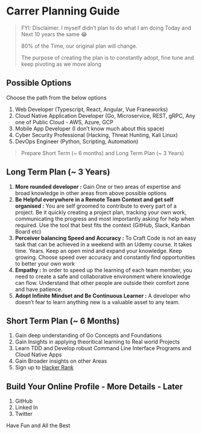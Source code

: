 # Carrer Planning Guide

> FYI: Disclaimer. 
> I myself didn’t plan to do what I am doing Today and Next 10 years the same :joy:
> 
> 80% of the Time, our original plan will change.
> 
> The purpose of creating the plan is to constantly adopt, fine tune and keep pivoting as we move along

## Possible Options 

Choose the path from the below options

1. Web Developer (Typescript, React, Angular, Vue Franeworks)
1. Cloud Native Application Developer (Go, Microservice, REST, gRPC, Any one of Public Cloud - AWS, Azure, GCP
1. Mobile App Developer (I don’t know much about this space)
1. Cyber Security Professional (Hacking, Threat Hunting, Kali Linux)
1. DevOps Engineer (Python, Scripting, Automation)

> Prepare Short Term (~ 6 months) and Long Term Plan (~ 3 Years) 

## Long Term Plan (~ 3 Years)

1. **More rounded developer :** Gain One or two areas of expertise and broad knowledge in other areas from above possible options
1. **Be Helpful everywhere in a Remote Team Context and get self organised :** You are self groomed to  contribute to every part of a project. Be it quickly creating a project plan, tracking your own work, communicating the progress and most importantly asking for help when required. Use the tool that best fits the context (GitHub, Slack, Kanban Board etc)
1. **Perceiver balancing Speed and Accuracy :** To Craft Code is not an easy task that can be achieved in a weekend with an Udemy course. It takes time. Years. Keep an open mind and expand your knowledge. Keep growing. Choose speed over accuracy and constantly find opportunities to better your own work
1. **Empathy :** In order to speed up the learning of each team member, you need to create a safe and collaborative environment where knowledge can flow. Understand that other people are outside their comfort zone and have patience.
1. **Adopt Infinite Mindset and Be Continuous Learner :** A developer who doesn’t fear to learn anything new is a valuable asset to any team.

## Short Term Plan (~ 6 Months)

1. Gain deep understanding of Go Concepts and Foundations
1. Gain Insights in applying theoritical learning to Real world Projects
1. Learn TDD and Develop robust Command Line Interface Programs and Cloud Native Apps
1. Gain Broader insights on other Areas
1. Sign up to [Hacker Rank](https://www.hackerrank.com/) 

## Build Your Online Profile - More Details - Later

1. GitHub
2. Linked In
3. Twitter 

Have Fun and All the Best 

